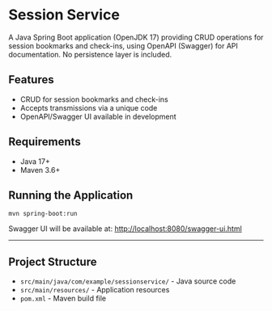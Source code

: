 # Session Service

A Java Spring Boot application (OpenJDK 17) providing CRUD operations for session bookmarks and check-ins, using OpenAPI (Swagger) for API documentation. No persistence layer is included.

## Features
- CRUD for session bookmarks and check-ins
- Accepts transmissions via a unique code
- OpenAPI/Swagger UI available in development

## Requirements
- Java 17+
- Maven 3.6+

## Running the Application

```
mvn spring-boot:run
```

Swagger UI will be available at: [http://localhost:8080/swagger-ui.html](http://localhost:8080/swagger-ui.html)

---

## Project Structure
- `src/main/java/com/example/sessionservice/` - Java source code
- `src/main/resources/` - Application resources
- `pom.xml` - Maven build file
